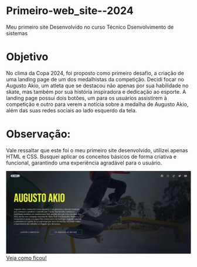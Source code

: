# Primeiro-web_site--2024
Meu primeiro site Desenvolvido no curso Técnico Dsenvolvimento de sistemas 

# Objetivo
No clima da Copa 2024, foi proposto como primeiro desafio, a criação de uma landing page de um dos medalhistas da competição. Decidi focar no Augusto Akio, um atleta que se destacou não apenas por sua habilidade no skate, mas também por sua história inspiradora e dedicação ao esporte. A landing page possui dois botões, um para os usuários assistirem à competição e outro para verem a notícia sobre a medalha de Augusto Akio, além das suas redes sociais ao lado esquerdo da tela.

# Observação:
Vale ressaltar que este foi o meu primeiro site desenvolvido, utilizei apenas HTML e CSS. Busquei aplicar os conceitos básicos de forma criativa e funcional, garantindo uma experiência agradável para o usuário.

![print telainicial](tela.png) 
[Veja como ficou!]()
